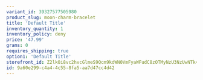 ```yaml
---
variant_id: 39327577505980
product_slug: moon-charm-bracelet
title: 'Default Title'
inventory_quantity: 1
inventory_policy: deny
price: '47.99'
grams: 0
requires_shipping: true
option1: 'Default Title'
storefront_id: Z2lkOi8vc2hvcGlmeS9Qcm9kdWN0VmFyaWFudC8zOTMyNzU3NzUwNTk4MA==
id: 9a60e299-c4a4-4c55-8fa5-aa7d47cc4d42
---
```


